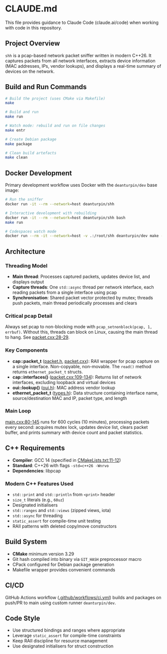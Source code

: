 # CLAUDE.md

This file provides guidance to Claude Code (claude.ai/code) when working with code in this repository.

## Project Overview

`shh` is a pcap-based network packet sniffer written in modern C++26. It captures packets from all network interfaces, extracts device information (MAC addresses, IPs, vendor lookups), and displays a real-time summary of devices on the network.

## Build and Run Commands

```bash
# Build the project (uses CMake via Makefile)
make

# Build and run
make run

# Watch mode: rebuild and run on file changes
make entr

# Create Debian package
make package

# Clean build artefacts
make clean
```

## Docker Development

Primary development workflow uses Docker with the `deanturpin/dev` base image:

```bash
# Run the sniffer
docker run -it --rm --network=host deanturpin/shh

# Interactive development with rebuilding
docker run -it --rm --network=host deanturpin/shh bash
make run

# Codespaces watch mode
docker run --rm -it --network=host -v .:/root/shh deanturpin/dev make --directory /root/shh entr
```

## Architecture

### Threading Model

- **Main thread**: Processes captured packets, updates device list, and displays output
- **Capture threads**: One `std::async` thread per network interface, each reading packets from a single interface using pcap
- **Synchronisation**: Shared packet vector protected by mutex; threads push packets, main thread periodically processes and clears

### Critical pcap Detail

Always set pcap to non-blocking mode with `pcap_setnonblock(pcap, 1, errbuf)`. Without this, threads can block on Linux, causing the main thread to hang. See [packet.cxx:28-29](src/packet.cxx#L28-L29).

### Key Components

- **cap::packet_t** ([packet.h](src/packet.h), [packet.cxx](src/packet.cxx)): RAII wrapper for pcap capture on a single interface. Non-copyable, non-movable. The `read()` method returns `ethernet_packet_t` structs.
- **cap::interfaces()** ([packet.cxx:109-134](src/packet.cxx#L109-L134)): Returns list of network interfaces, excluding loopback and virtual devices
- **oui::lookup()** ([oui.h](src/oui.h)): MAC address vendor lookup
- **ethernet_packet_t** ([types.h](src/types.h)): Data structure containing interface name, source/destination MAC and IP, packet type, and length

### Main Loop

[main.cxx:80-145](src/main.cxx#L80-L145) runs for 600 cycles (10 minutes), processing packets every second: acquires mutex lock, updates device list, clears packet buffer, and prints summary with device count and packet statistics.

## C++ Requirements

- **Compiler**: GCC 14 (specified in [CMakeLists.txt:11-12](CMakeLists.txt#L11-L12))
- **Standard**: C++26 with flags `-std=c++26 -Wnrvo`
- **Dependencies**: libpcap

### Modern C++ Features Used

- `std::print` and `std::println` from `<print>` header
- `size_t` literals (e.g., `60uz`)
- Designated initialisers
- `std::ranges` and `std::views` (zipped views, iota)
- `std::async` for threading
- `static_assert` for compile-time unit testing
- RAII patterns with deleted copy/move constructors

## Build System

- **CMake** minimum version 3.29
- Git hash compiled into binary via `GIT_HASH` preprocessor macro
- CPack configured for Debian package generation
- Makefile wrapper provides convenient commands

## CI/CD

GitHub Actions workflow ([.github/workflows/ci.yml](.github/workflows/ci.yml)) builds and packages on push/PR to main using custom runner `deanturpin/dev`.

## Code Style

- Use structured bindings and ranges where appropriate
- Leverage `static_assert` for compile-time constraints
- Keep RAII discipline for resource management
- Use designated initialisers for struct construction
